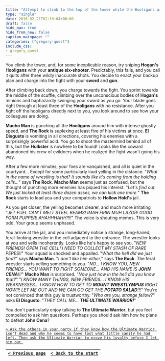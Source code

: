 ```yaml
---
title: "Attempt to climb to the top of the tower while the Hooligans are distracted and use it as a vantage point to snipe them. If that doesn't work, charge in with the sword and gun at the same time."
type: "single"
date: 2016-02-21T02:10:04+00:00
draft: false
hide_nav: true
hide_from_new: false
caption_mainpage: ""
categories: ["gregory-quest"]
include_css:
- gregory_quest
---
```


You climb the tower, and, for some inexplicable reason, try sniping **Hogan's Hooligans** with your **antique six-shooter**. Predictably, this fails, and you call it quits after three wildly inaccurate shots. You decide to enact your backup plan and charge into the fight with your **sword** and **gun**.

After climbing back down, you charge towards the fight. You sprint towards the middle of the scuffle, climbing over the unconscious bodies of **Hogan's** minions and haphazardly swinging your sword as you go. Your blade goes right through at least three of the **Hooligans** with no resistance. After you fight off the hooligans directly next to you, you look around to see how your colleagues are doing. 

**Macho Man** is punching all the **Hooligans** around him with intense ghostly speed, and **The Rock** is suplexing at least five of his victims at once. **El Disgusto** is vomiting in all directions, covering his enemies with a surprisingly powerful acid. You go to shoot the mastermind behind all of this, but the **Hulkster** is nowhere to be found! Looks like the coward abandoned his crew of evildoers when he realized the fight wasn't going his way.

After a few more minutes, your foes are vanquished, and all is quiet in the courtyard... Except for some particularly loud yelling in the distance. "*What in the name of wrestling is that? It sounds like it's coming from the holding cells...*" says **The Rock**. **Macho Man** seems just as confused, but the thought of punching more enemies has piqued his interest. "*Let's find out. We just kicked at least three dozen asses, we can kick one more.*" **The Rock** starts to lead you and your compatriots to **Hollow Hold's** jail.

As you get closer, the yelling becomes clearer, and much more irritating "*JET FUEL CAN'T MELT STEEL BEAMS! IMAH FIRIN MUH LAZOR! GOOD FORM PUPPER! AHAHHHAHH!!!!*" The voice is shouting memes. This is very odd. Your group seems unphased.

You arrive at the jail, and you immediately notice a strange, long-haired, feral-looking wrestler in the cell adjacent to the entrance. The wrestler looks at you and yells incoherently. Looks like he's happy to see you. "*NEW FRIENDS! OPEN THE CELL! I NEED TO COLLECT MY STASH OF RARE PEPES!!*" Your squad is shocked and appalled. "*What the hell did we just find?*" says **Macho Man**. "*I don't like him either,*" says **The Rock**. The feral wrestler starts yelling something to you. "*NO... I KNOW YOU, NEW FRIENDS... YOU WANT TO FIGHT SOMEONE... AND HIS NAME IS **JOHN CENA**!!!*" **Macho Man** is surprised. "*Now just how in the hell did you know that?*" "*I KNOW MANY THINGS, NEW FRIENDS... I KNOW HIS WEAKNESSES... I KNOW HOW TO GET TO **MOUNT WRESTLYMPUS** RIGHT NOW!!! LET ME OUT AND WE CAN GO GET THE **POTATO SALAD**!!!*" You're not convinced that this guy is trustworthy. "*Who are you, strange fellow?*" asks **El Disgusto**. "*THEY CALL ME... **THE ULTIMATE WARRIOR!***"

You don't particularly enjoy talking to **The Ultimate Warrior**, but you feel compelled to ask him questions. Perhaps you should ask him how he plans to defeat **John Cena**?

[``> Ask the others in your party if they know how the Ultimate Warrior isn't dead and why he seems to have lost what little sanity he had left. Then ask the Ultimate Warrior to prove his loyalty before I let him out.``](../24)

|[``< Previous page``](../22)|[``< Back to the start``](../)|
|---|---|